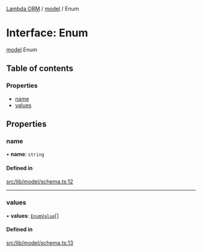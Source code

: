 [Lambda ORM](../README.md) / [model](../modules/model.md) / Enum

# Interface: Enum

[model](../modules/model.md).Enum

## Table of contents

### Properties

- [name](model.Enum.md#name)
- [values](model.Enum.md#values)

## Properties

### name

• **name**: `string`

#### Defined in

[src/lib/model/schema.ts:12](https://github.com/FlavioLionelRita/lambdaorm/blob/0fd718a/src/lib/model/schema.ts#L12)

___

### values

• **values**: [`EnumValue`](model.EnumValue.md)[]

#### Defined in

[src/lib/model/schema.ts:13](https://github.com/FlavioLionelRita/lambdaorm/blob/0fd718a/src/lib/model/schema.ts#L13)
